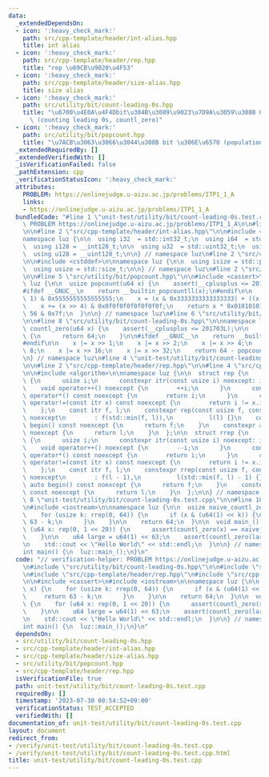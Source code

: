 ```yaml
---
data:
  _extendedDependsOn:
  - icon: ':heavy_check_mark:'
    path: src/cpp-template/header/int-alias.hpp
    title: int alias
  - icon: ':heavy_check_mark:'
    path: src/cpp-template/header/rep.hpp
    title: "rep \u69CB\u9020\u4F53"
  - icon: ':heavy_check_mark:'
    path: src/cpp-template/header/size-alias.hpp
    title: size alias
  - icon: ':heavy_check_mark:'
    path: src/utility/bit/count-leading-0s.hpp
    title: "\u6700\u4E0A\u4F4Dbit\u304B\u3089\u9023\u7D9A\u3059\u308B 0 \u306E\u6570\
      \ (counting leading 0s, countl_zero)"
  - icon: ':heavy_check_mark:'
    path: src/utility/bit/popcount.hpp
    title: "\u7ACB\u3063\u3066\u3044\u308B bit \u306E\u6570 (population count, popcount)"
  _extendedRequiredBy: []
  _extendedVerifiedWith: []
  _isVerificationFailed: false
  _pathExtension: cpp
  _verificationStatusIcon: ':heavy_check_mark:'
  attributes:
    PROBLEM: https://onlinejudge.u-aizu.ac.jp/problems/ITP1_1_A
    links:
    - https://onlinejudge.u-aizu.ac.jp/problems/ITP1_1_A
  bundledCode: "#line 1 \"unit-test/utility/bit/count-leading-0s.test.cpp\"\n// verification-helper:\
    \ PROBLEM https://onlinejudge.u-aizu.ac.jp/problems/ITP1_1_A\n\n#line 2 \"src/utility/bit/count-leading-0s.hpp\"\
    \n\n#line 2 \"src/cpp-template/header/int-alias.hpp\"\n\n#include <cstdint>\n\n\
    namespace luz {\n\n  using i32  = std::int32_t;\n  using i64  = std::int64_t;\n\
    \  using i128 = __int128_t;\n\n  using u32  = std::uint32_t;\n  using u64  = std::uint64_t;\n\
    \  using u128 = __uint128_t;\n\n} // namespace luz\n#line 2 \"src/cpp-template/header/size-alias.hpp\"\
    \n\n#include <cstddef>\n\nnamespace luz {\n\n  using isize = std::ptrdiff_t;\n\
    \  using usize = std::size_t;\n\n} // namespace luz\n#line 2 \"src/utility/bit/popcount.hpp\"\
    \n\n#line 5 \"src/utility/bit/popcount.hpp\"\n\n#include <cassert>\n\nnamespace\
    \ luz {\n\n  usize popcount(u64 x) {\n    assert(__cplusplus <= 201703L);\n\n\
    #ifdef __GNUC__\n    return __builtin_popcountll(x);\n#endif\n\n    x -= (x >>\
    \ 1) & 0x5555555555555555;\n    x = (x & 0x3333333333333333) + ((x >> 2) & 0x3333333333333333);\n\
    \    x += (x >> 4) & 0x0f0f0f0f0f0f0f0f;\n    return x * 0x0101010101010101 >>\
    \ 56 & 0x7f;\n  }\n\n} // namespace luz\n#line 6 \"src/utility/bit/count-leading-0s.hpp\"\
    \n\n#line 8 \"src/utility/bit/count-leading-0s.hpp\"\n\nnamespace luz {\n\n  usize\
    \ countl_zero(u64 x) {\n    assert(__cplusplus <= 201703L);\n\n    if (x == 0)\
    \ {\n      return 64;\n    }\n\n#ifdef __GNUC__\n    return __builtin_clzll(x);\n\
    #endif\n\n    x |= x >> 1;\n    x |= x >> 2;\n    x |= x >> 4;\n    x |= x >>\
    \ 8;\n    x |= x >> 16;\n    x |= x >> 32;\n    return 64 - popcount(x);\n  }\n\
    \n} // namespace luz\n#line 4 \"unit-test/utility/bit/count-leading-0s.test.cpp\"\
    \n\n#line 2 \"src/cpp-template/header/rep.hpp\"\n\n#line 4 \"src/cpp-template/header/rep.hpp\"\
    \n\n#include <algorithm>\n\nnamespace luz {\n\n  struct rep {\n    struct itr\
    \ {\n      usize i;\n      constexpr itr(const usize i) noexcept: i(i) {}\n  \
    \    void operator++() noexcept {\n        ++i;\n      }\n      constexpr usize\
    \ operator*() const noexcept {\n        return i;\n      }\n      constexpr bool\
    \ operator!=(const itr x) const noexcept {\n        return i != x.i;\n      }\n\
    \    };\n    const itr f, l;\n    constexpr rep(const usize f, const usize l)\
    \ noexcept\n        : f(std::min(f, l)),\n          l(l) {}\n    constexpr auto\
    \ begin() const noexcept {\n      return f;\n    }\n    constexpr auto end() const\
    \ noexcept {\n      return l;\n    }\n  };\n\n  struct rrep {\n    struct itr\
    \ {\n      usize i;\n      constexpr itr(const usize i) noexcept: i(i) {}\n  \
    \    void operator++() noexcept {\n        --i;\n      }\n      constexpr usize\
    \ operator*() const noexcept {\n        return i;\n      }\n      constexpr bool\
    \ operator!=(const itr x) const noexcept {\n        return i != x.i;\n      }\n\
    \    };\n    const itr f, l;\n    constexpr rrep(const usize f, const usize l)\
    \ noexcept\n        : f(l - 1),\n          l(std::min(f, l) - 1) {}\n    constexpr\
    \ auto begin() const noexcept {\n      return f;\n    }\n    constexpr auto end()\
    \ const noexcept {\n      return l;\n    }\n  };\n\n} // namespace luz\n#line\
    \ 8 \"unit-test/utility/bit/count-leading-0s.test.cpp\"\n\n#line 10 \"unit-test/utility/bit/count-leading-0s.test.cpp\"\
    \n#include <iostream>\n\nnamespace luz {\n\n  usize naive_countl_zero(u64 x) {\n\
    \    for (usize k: rrep(0, 64)) {\n      if (x & (u64(1) << k)) {\n        return\
    \ 63 - k;\n      }\n    }\n\n    return 64;\n  }\n\n  void main_() {\n    for\
    \ (u64 x: rep(0, 1 << 20)) {\n      assert(countl_zero(x) == naive_countl_zero(x));\n\
    \    }\n\n    u64 large = u64(1) << 63;\n    assert(countl_zero(large) == naive_countl_zero(large));\n\
    \n    std::cout << \"Hello World\" << std::endl;\n  }\n\n} // namespace luz\n\n\
    int main() {\n  luz::main_();\n}\n"
  code: "// verification-helper: PROBLEM https://onlinejudge.u-aizu.ac.jp/problems/ITP1_1_A\n\
    \n#include \"src/utility/bit/count-leading-0s.hpp\"\n\n#include \"src/cpp-template/header/int-alias.hpp\"\
    \n#include \"src/cpp-template/header/rep.hpp\"\n#include \"src/cpp-template/header/size-alias.hpp\"\
    \n\n#include <cassert>\n#include <iostream>\n\nnamespace luz {\n\n  usize naive_countl_zero(u64\
    \ x) {\n    for (usize k: rrep(0, 64)) {\n      if (x & (u64(1) << k)) {\n   \
    \     return 63 - k;\n      }\n    }\n\n    return 64;\n  }\n\n  void main_()\
    \ {\n    for (u64 x: rep(0, 1 << 20)) {\n      assert(countl_zero(x) == naive_countl_zero(x));\n\
    \    }\n\n    u64 large = u64(1) << 63;\n    assert(countl_zero(large) == naive_countl_zero(large));\n\
    \n    std::cout << \"Hello World\" << std::endl;\n  }\n\n} // namespace luz\n\n\
    int main() {\n  luz::main_();\n}\n"
  dependsOn:
  - src/utility/bit/count-leading-0s.hpp
  - src/cpp-template/header/int-alias.hpp
  - src/cpp-template/header/size-alias.hpp
  - src/utility/bit/popcount.hpp
  - src/cpp-template/header/rep.hpp
  isVerificationFile: true
  path: unit-test/utility/bit/count-leading-0s.test.cpp
  requiredBy: []
  timestamp: '2023-07-30 00:54:52+09:00'
  verificationStatus: TEST_ACCEPTED
  verifiedWith: []
documentation_of: unit-test/utility/bit/count-leading-0s.test.cpp
layout: document
redirect_from:
- /verify/unit-test/utility/bit/count-leading-0s.test.cpp
- /verify/unit-test/utility/bit/count-leading-0s.test.cpp.html
title: unit-test/utility/bit/count-leading-0s.test.cpp
---
```

